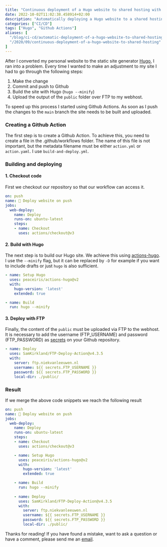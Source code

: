```yaml
---
title: "Continuous deployment of a Hugo website to shared hosting with Github Actions"
date: 2022-10-02T11:02:38.458914+02:00
description: "Automatically deploying a Hugo website to a shared hosting provider using Github Actions."
categories: ["CI/CD"]
tags: ["Hugo", "Github Actions"]
aliases: [
  "/blog/ci-cd/automatic-deployment-of-a-hugo-website-to-shared-hosting",
  "/2020/09/continuous-deployment-of-a-hugo-website-to-shared-hosting"
]
---
```


After I converted my personal website to the static site generator [Hugo](https://gohugo.io/), I ran into a problem. Every time I wanted to make an adjustment to my site I had to go through the following steps:

1. Make the change
2. Commit and push to Github
3. Build the site with Hugo (`hugo --minify`)
4. Upload the output of the `public` folder over FTP to my webhost.

To speed up this process I started using Github Actions. As soon as I push the changes to the `main` branch the site needs to be built and uploaded. 

### Creating a Github Action
The first step is to create a Github Action. To achieve this, you need to create a file in the .github/workflows folder. The name of this file is not important, but the metadata filename must be either `action.yml` or `action.yaml`. I use `build-and-deploy.yml`. 

### Building and deploying

#### 1. Checkout code
First we checkout our repository so that our workflow can access it.

```yaml
on: push
name: 🚀 Deploy website on push
jobs:
  web-deploy:
    name: Deploy
    runs-on: ubuntu-latest
    steps:
    - name: Checkout
      uses: actions/checkout@v3

```

#### 2. Build with Hugo
The next step is to build our Hugo site. We achieve this using [actions-hugo](https://github.com/peaceiris/actions-hugo). I use the `--minify` flag, but it can be replaced by `-D` for example if you want to include drafts or just `hugo` is also sufficient.

```yaml
- name: Setup Hugo
  uses: peaceiris/actions-hugo@v2
  with:
    hugo-version: 'latest'
    extended: true

- name: Build
  run: hugo --minify
```

#### 3. Deploy with FTP

Finally, the content of the `public` must be uploaded via FTP to the webhost. It is necessary to add the username (FTP_USERNAME) and password (FTP_PASSWORD) as [secrets](https://docs.github.com/en/actions/configuring-and-managing-workflows/creating-and-storing-encrypted-secrets) on your Github repository.

```yaml
- name: Deploy
  uses: SamKirkland/FTP-Deploy-Action@v4.3.5
  with:
    server: ftp.niekvanleeuwen.nl
    username: ${{ secrets.FTP_USERNAME }}
    password: ${{ secrets.FTP_PASSWORD }}
    local-dir: ./public/
```

### Result
If we merge the above code snippets we reach the following result
```yaml
on: push
name: 🚀 Deploy website on push
jobs:
  web-deploy:
    name: Deploy
    runs-on: ubuntu-latest
    steps:
    - name: Checkout
      uses: actions/checkout@v3

    - name: Setup Hugo
      uses: peaceiris/actions-hugo@v2
      with:
        hugo-version: 'latest'
        extended: true

    - name: Build
      run: hugo --minify
    
    - name: Deploy
      uses: SamKirkland/FTP-Deploy-Action@v4.3.5
      with:
        server: ftp.niekvanleeuwen.nl
        username: ${{ secrets.FTP_USERNAME }}
        password: ${{ secrets.FTP_PASSWORD }}
        local-dir: ./public/
```

Thanks for reading! If you have found a mistake, want to ask a question or have a comment, please send me an [email](mailto:ik@niekvanleeuwen.nl).